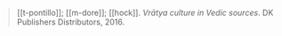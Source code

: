 > [[t-pontillo]]; [[m-dore]]; [[hock]]. *Vrātya culture in Vedic sources*. DK Publishers Distributors, 2016.